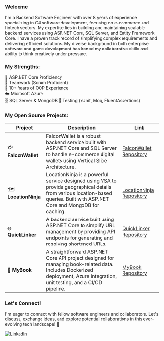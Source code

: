 ### Welcome
I'm a Backend Software Engineer with over 8 years of experience specializing in C# software development, focusing on e-commerce and fintech sectors. My expertise lies in building and maintaining scalable backend services using ASP.NET Core, SQL Server, and Entity Framework Core. I have a proven track record of simplifying complex requirements and delivering efficient solutions. My diverse background in both enterprise software and game development has honed my collaborative skills and ability to think creatively under pressure.

### My Strengths:
🚀 ASP.NET Core Proficiency  
🤝 Teamwork (Scrum Proficient)  
🧠 10+ Years of OOP Experience  
☁️ Microsoft Azure  
🗄️ SQL Server & MongoDB
🧪 Testing (xUnit, Moq, FluentAssertions)

### My Open Source Projects:
| Project              | Description                                                                                                                                                | Link                                                                |
|----------------------|------------------------------------------------------------------------------------------------------------------------------------------------------------|---------------------------------------------------------------------|
| 💳 **FalconWallet**  | FalconWallet is a robust backend service built with ASP.NET Core and SQL Server to handle e-commerce digital wallets using Vertical Slice Architecture.                        | [FalconWallet Repository](https://github.com/emaadgh/FalconWallet)  |
| 🗺️ **LocationNinja**   | LocationNinja is a powerful service designed using VSA to provide geographical details from various location-based queries. Built with ASP.NET Core and MongoDB for caching.                                | [LocationNinja Repository](https://github.com/emaadgh/LocationNinja) |
| 🌐 **QuickLinker**    | A backend service built using ASP.NET Core to simplify URL management by providing API endpoints for generating and resolving shortened URLs.               | [QuickLinker Repository](https://github.com/emaadgh/QuickLinker)     |
| 📘 **MyBook**         | A straightforward ASP.NET Core API project designed for managing book-related data. Includes Dockerized deployment, Azure integration, unit testing, and a CI/CD pipeline. | [MyBook Repository](https://github.com/emaadgh/mybook)              |


### Let's Connect!
I'm eager to connect with fellow software engineers and collaborators. Let's discuss, exchange ideas, and explore potential collaborations in this ever-evolving tech landscape! 🌟

[![LinkedIn](https://img.shields.io/badge/-LinkedIn-blue?style=flat-square&logo=linkedin)](https://www.linkedin.com/in/emaad1)
